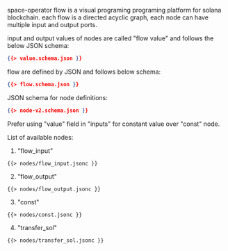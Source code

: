 space-operator flow is a visual programing programing platform for solana
blockchain. each flow is a directed acyclic graph, each node can have multiple
input and output ports.

input and output values of nodes are called "flow value" and follows the below
JSON schema:

```json
{{> value.schema.json }}
```

flow are defined by JSON and follows below schema:

```json
{{> flow.schema.json }}
```

JSON schema for node definitions:

```json
{{> node-v2.schema.json }}
```

Prefer using "value" field in "inputs" for constant value over "const" node.

List of available nodes:

1. "flow_input"

```jsonc
{{> nodes/flow_input.jsonc }}
```

2. "flow_output"

```jsonc
{{> nodes/flow_output.jsonc }}
```

3. "const"

```jsonc
{{> nodes/const.jsonc }}
```

4. "transfer_sol"

```jsonc
{{> nodes/transfer_sol.jsonc }}
```
